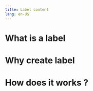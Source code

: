 ```yaml
---
title: Label content
lang: en-US
---
```


# What is a label

# Why create label

# How does it works ?